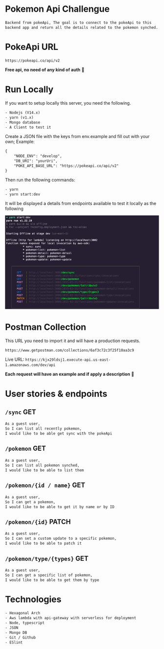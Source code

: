 # Pokemon Api Challengue
    Backend from pokeApi, The goal is to connect to the pokeApi to this backend app and return all the details related to the pokemon synched.

# PokeApi URL
    https://pokeapi.co/api/v2
**Free api, no need of any kind of auth** 🧨

# Run Locally
If you want to setup locally this server, you need the following.

    - Nodejs (V14.x)
    - yarn (v1.x)
    - Mongo database
    - A Client to test it

Create a JSON file with the keys from env.example and fill out with your own; Example:
```
{
    "NODE_ENV": "develop",
    "DB_URI": "yourUri",
    "POKE_API_BASE_URL": "https://pokeapi.co/api/v2"
}
```
Then run the following commands:

    - yarn
    - yarn start:dev

It will be displayed a details from endpoints available to test it locally as the following

![Example](assets/example.png)

# Postman Collection
This URL you need to import it and will have a production requests.

    https://www.getpostman.com/collections/6af3c72c3f25f10aa3c9

Live URL: ```https://kjx29ldsj1.execute-api.us-east-1.amazonaws.com/dev/api```

**Each request will have an example and if apply a description** 🧨

# User stories & endpoints

## ```/sync``` GET
```
As a guest user,
So I can list all recently pokemon,
I would like to be able get sync with the pokeApi
```

## ```/pokemon``` GET
```
As a guest user,
So I can list all pokemon synched,
I would like to be able to list them
```

## ```/pokemon/{id / name}``` GET
```
As a guest user,
So I can get a pokemon,
I would like to be able to get it by name or by ID
```

## ```/pokemon/{id}``` PATCH
```
As a guest user,
So I can set a custom update to a specific pokemon,
I would like to be able to patch it
```

## ```/pokemon/type/{types}``` GET
```
As a guest user,
So I can get a specific list of pokemon,
I would like to be able to get them by type
```

# Technologies

```
- Hexagonal Arch
- Aws lambda with api-gateway with serverless for deployment
- Node, typescript
- JSON
- Mongo DB
- Git / Github
- ESlint
```